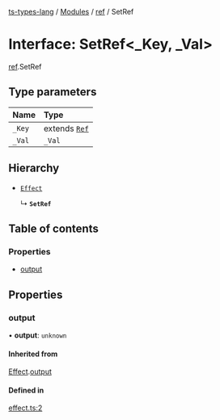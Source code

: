 [ts-types-lang](../README.md) / [Modules](../modules.md) / [ref](../modules/ref.md) / SetRef

# Interface: SetRef<_Key, _Val\>

[ref](../modules/ref.md).SetRef

## Type parameters

| Name | Type |
| :------ | :------ |
| `_Key` | extends [`Ref`](../modules/ref.md#ref) |
| `_Val` | `_Val` |

## Hierarchy

- [`Effect`](effect.Effect.md)

  ↳ **`SetRef`**

## Table of contents

### Properties

- [output](ref.SetRef.md#output)

## Properties

### output

• **output**: `unknown`

#### Inherited from

[Effect](effect.Effect.md).[output](effect.Effect.md#output)

#### Defined in

[effect.ts:2](https://github.com/phenax/ts-types-runtime-environment/blob/6c7b4f3/stdlib/effect.ts#L2)
